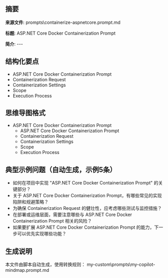 ## 摘要

**来源文件**: prompts\containerize-aspnetcore.prompt.md

**标题**: ASP.NET Core Docker Containerization Prompt

**简介**: ---

## 结构化要点

- ASP.NET Core Docker Containerization Prompt
- Containerization Request
- Containerization Settings
- Scope
- Execution Process

## 思维导图格式

- ASP.NET Core Docker Containerization Prompt
  - ASP.NET Core Docker Containerization Prompt
  - Containerization Request
  - Containerization Settings
  - Scope
  - Execution Process

## 典型示例问题（自动生成，示例5条）

- 如何在项目中实现 "ASP.NET Core Docker Containerization Prompt" 的关键部分？
- 关于 ASP.NET Core Docker Containerization Prompt，有哪些常见的实现陷阱和规避策略？
- 为确保 Containerization Request 的健壮性，应考虑哪些测试与监控措施？
- 在部署或运维层面，需要注意哪些与 ASP.NET Core Docker Containerization Prompt 相关的风险？
- 如果要扩展 ASP.NET Core Docker Containerization Prompt 的能力，下一步可以优先实现哪些功能？

## 生成说明

本文件由脚本自动生成，使用转换规则： my-custom\prompts\my-copilot-mindmap.prompt.md

